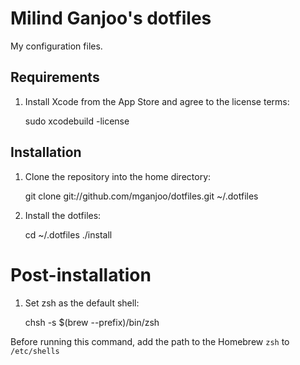 Milind Ganjoo's dotfiles
========================

My configuration files.

## Requirements

1. Install Xcode from the App Store and agree to the license terms:

    sudo xcodebuild -license

## Installation

1. Clone the repository into the home directory:

    git clone git://github.com/mganjoo/dotfiles.git ~/.dotfiles

2. Install the dotfiles:

    cd ~/.dotfiles
    ./install

# Post-installation

1. Set zsh as the default shell:

    chsh -s $(brew --prefix)/bin/zsh

  Before running this command, add the path to the Homebrew `zsh` to
  `/etc/shells`


